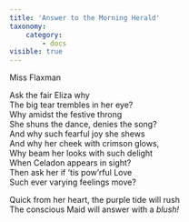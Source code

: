 ```yaml
---
title: 'Answer to the Morning Herald'
taxonomy:
    category:
        - docs
visible: true
---
```


<div class="author">Miss Flaxman</div>

Ask the fair Eliza why  
The big tear trembles in her eye?  
Why amidst the festive throng  
She shuns the dance, denies the song?  
And why such fearful joy she shews  
And why her cheek with crimson glows,  
Why beam her looks with such delight  
When Celadon appears in sight?  
Then ask her if ’tis pow’rful Love  
Such ever varying feelings move?  
  
Quick from her heart, the purple tide will rush  
The conscious Maid will answer with a *blush!*